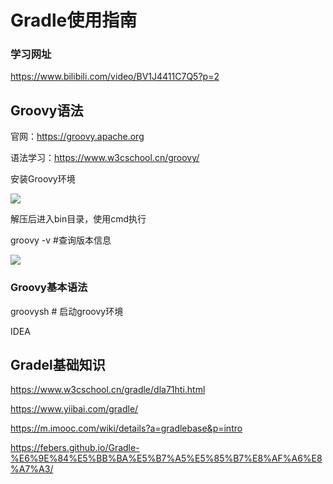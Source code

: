 # Gradle使用指南

### 学习网址

https://www.bilibili.com/video/BV1J4411C7Q5?p=2

## Groovy语法

官网：https://groovy.apache.org

语法学习：https://www.w3cschool.cn/groovy/



安装Groovy环境

![](D:\project\KnowledgePoints\notes\gradle使用指南\imgs\gd-01.png)

解压后进入bin目录，使用cmd执行

groovy -v #查询版本信息

![](D:\project\KnowledgePoints\notes\gradle使用指南\imgs\gd-02.png)

### Groovy基本语法

groovysh # 启动groovy环境

IDEA 

## Gradel基础知识

https://www.w3cschool.cn/gradle/dla71hti.html

https://www.yiibai.com/gradle/



https://m.imooc.com/wiki/details?a=gradlebase&p=intro



https://febers.github.io/Gradle-%E6%9E%84%E5%BB%BA%E5%B7%A5%E5%85%B7%E8%AF%A6%E8%A7%A3/




